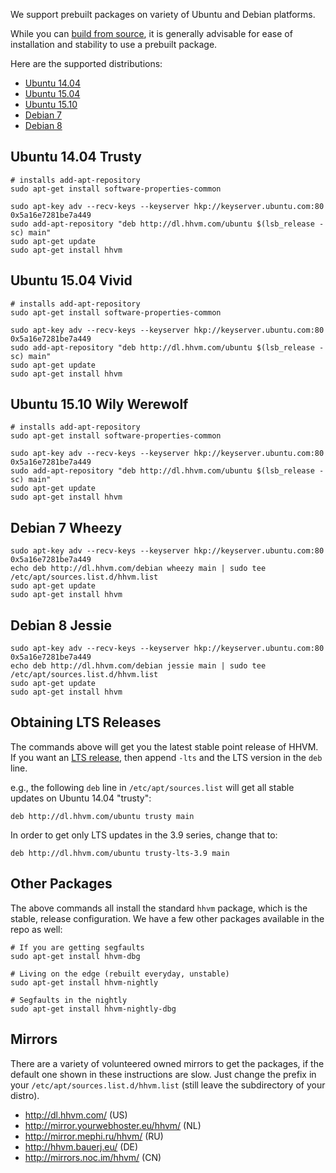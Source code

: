 We support prebuilt packages on variety of Ubuntu and Debian platforms. 

While you can [build from source](/hhvm/installation/building-from-source), it is generally advisable for ease of installation and stability to use a prebuilt package.

Here are the supported distributions:

* [Ubuntu 14.04](#ubuntu-14.04-trusty)
* [Ubuntu 15.04](#ubuntu-15.04-vivid)
* [Ubuntu 15.10](#ubuntu-15.10-wily-werewolf)
* [Debian 7](#debian-7-wheezy)
* [Debian 8](#debian-8-jessie)

## Ubuntu 14.04 Trusty

```
# installs add-apt-repository
sudo apt-get install software-properties-common

sudo apt-key adv --recv-keys --keyserver hkp://keyserver.ubuntu.com:80 0x5a16e7281be7a449
sudo add-apt-repository "deb http://dl.hhvm.com/ubuntu $(lsb_release -sc) main"
sudo apt-get update
sudo apt-get install hhvm
```

## Ubuntu 15.04 Vivid

```
# installs add-apt-repository
sudo apt-get install software-properties-common

sudo apt-key adv --recv-keys --keyserver hkp://keyserver.ubuntu.com:80 0x5a16e7281be7a449
sudo add-apt-repository "deb http://dl.hhvm.com/ubuntu $(lsb_release -sc) main"
sudo apt-get update
sudo apt-get install hhvm
```

## Ubuntu 15.10 Wily Werewolf

```
# installs add-apt-repository
sudo apt-get install software-properties-common

sudo apt-key adv --recv-keys --keyserver hkp://keyserver.ubuntu.com:80 0x5a16e7281be7a449
sudo add-apt-repository "deb http://dl.hhvm.com/ubuntu $(lsb_release -sc) main"
sudo apt-get update
sudo apt-get install hhvm
```

## Debian 7 Wheezy

```
sudo apt-key adv --recv-keys --keyserver hkp://keyserver.ubuntu.com:80 0x5a16e7281be7a449
echo deb http://dl.hhvm.com/debian wheezy main | sudo tee /etc/apt/sources.list.d/hhvm.list
sudo apt-get update
sudo apt-get install hhvm
```

## Debian 8 Jessie

```
sudo apt-key adv --recv-keys --keyserver hkp://keyserver.ubuntu.com:80 0x5a16e7281be7a449
echo deb http://dl.hhvm.com/debian jessie main | sudo tee /etc/apt/sources.list.d/hhvm.list
sudo apt-get update
sudo apt-get install hhvm
```

## Obtaining LTS Releases

The commands above will get you the latest stable point release of HHVM. If you want an [LTS release](/hhvm/installation/introduction#prebuilt-packages__lts-releases), then append `-lts` and the LTS version in the `deb` line.

e.g., the following `deb` line in `/etc/apt/sources.list` will get all stable updates on Ubuntu 14.04 "trusty":

    deb http://dl.hhvm.com/ubuntu trusty main

In order to get only LTS updates in the 3.9 series, change that to:

    deb http://dl.hhvm.com/ubuntu trusty-lts-3.9 main

## Other Packages

The above commands all install the standard `hhvm` package, which is the stable, release configuration. We have a few other packages available in the repo as well:

```
# If you are getting segfaults
sudo apt-get install hhvm-dbg

# Living on the edge (rebuilt everyday, unstable)
sudo apt-get install hhvm-nightly

# Segfaults in the nightly
sudo apt-get install hhvm-nightly-dbg
```

## Mirrors 

There are a variety of volunteered owned mirrors to get the packages, if the default one shown in these instructions are slow. Just change the prefix in your `/etc/apt/sources.list.d/hhvm.list` (still leave the subdirectory of your distro).

* http://dl.hhvm.com/ (US)
* http://mirror.yourwebhoster.eu/hhvm/ (NL)
* http://mirror.mephi.ru/hhvm/ (RU)
* http://hhvm.bauerj.eu/ (DE)
* http://mirrors.noc.im/hhvm/ (CN)
